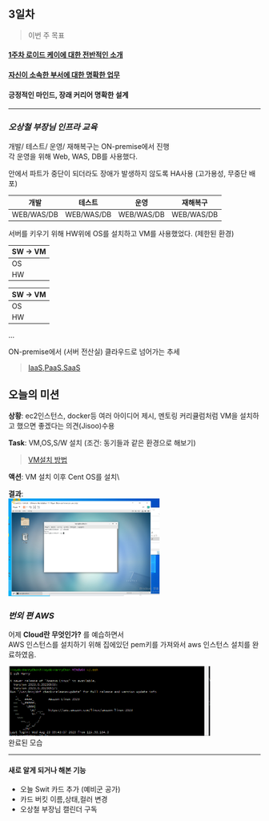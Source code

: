 ## 3일차

> 이번 주 목표
#### [1주차 로이드 케이에 대한 전반적인 소개](https://wiki.lloydk.co.kr/pages/viewpage.action?pageId=3474398)
#### [자신이 소속한 부서에 대한 명확한 업무](#명확한-업무)
#### 긍정적인 마인드, 장래 커리어 명확한 설계

---------------------------------------------------

### ***오상철 부장님 인프라 교육***
개발/ 테스트/ 운영/ 재해복구는 ON-premise에서 진행\
각 운영을 위해 Web, WAS, DB를 사용했다.

안에서 파트가 중단이 되더라도 장애가 발생하지 않도록 HA사용 (고가용성, 무중단 배포)

| 개발  | 테스트 | 운영 | 재해복구 |
|------------|-----|----|------|
| WEB/WAS/DB |WEB/WAS/DB  |WEB/WAS/DB    |WEB/WAS/DB |

서버를 키우기 위해 HW위에 OS를 설치하고 VM를 사용했었다. (제한된 환경)

| SW -> VM |
|----------|
| OS       |
| HW       | 

| SW -> VM |
|----------|
| OS       |
| HW       |

...


ON-premise에서 (서버 전산실) 클라우드로 넘어가는 추세 
> [IaaS,PaaS,SaaS](https://github.com/JaeKang20/lloydk/blob/main/1%EC%A3%BC%EC%B0%A8/Cloud%EB%9E%80(2%EC%9D%BC%EC%B0%A8).md)

## 오늘의 미션

**상황**: ec2인스턴스, docker등 여러 아이디어 제시, 멘토링 커리큘럼처럼 VM을 설치하고 했으면 좋겠다는 의견(Jisoo)수용

**Task**: VM,OS,S/W 설치 (조건: 동기들과 같은 환경으로 해보기)

> [VM설치 방법](https://dear-sauce-d4e.notion.site/Vmware-centos-7-383912d791b34899aa4d9d782ab44998)

**액션**: VM 설치 이후 Cent OS를 설치\

**결과**:\
<img src="../img/img_5.png" alt ="CentOS" style="max-width:60%;">


### ***번외 편 AWS***
어제 **Cloud란 무엇인가?** 를 예습하면서\
AWS 인스턴스를 설치하기 위해 집에있던 pem키를 가져와서 aws 인스턴스 설치를 완료하였음.

<img src="../img/img_4.png" alt ="EC2" style="max-width:80%;">\
완료된 모습

--------------

#### 새로 알게 되거나 해본 기능
- 오늘 Swit 카드 추가 (예비군 공가)
- 카드 버킷 이름,상태,컬러 변경
- 오상철 부장님 캘린더 구독